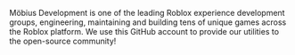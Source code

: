 Möbius Development is one of the leading Roblox experience development groups, engineering, maintaining and building tens of unique games across the Roblox platform. We use this GitHub account to provide our utilities to the open-source community! 
